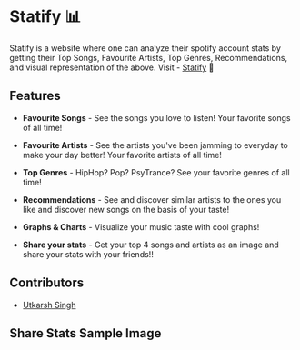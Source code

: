 # Statify :bar_chart:

Statify is a website where one can analyze their spotify account stats by getting their Top Songs, Favourite Artists, Top Genres, Recommendations, and visual representation of the above.
Visit - [Statify](https://statify-tool.herokuapp.com) :rocket:

## Features
* **Favourite Songs**  - See the songs you love to listen! Your favorite songs of all time!

* **Favourite Artists** - See the artists you've been jamming to everyday to make your day better! Your favorite artists of all time!

* **Top Genres** - HipHop? Pop? PsyTrance? See your favorite genres of all time!

* **Recommendations** - See and discover similar artists to the ones you like and discover new songs on the basis of your taste!

* **Graphs & Charts** - Visualize your music taste with cool graphs!

* **Share your stats** - Get your top 4 songs and artists as an image and share your stats with your friends!!


## Contributors
* [Utkarsh Singh](https://github.com/UT07)

## Share Stats Sample Image

